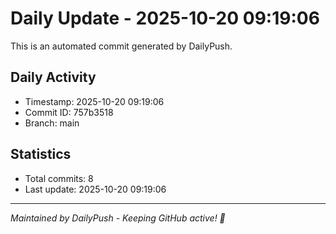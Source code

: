 # Daily Update - 2025-10-20 09:19:06

This is an automated commit generated by DailyPush.

## Daily Activity
- Timestamp: 2025-10-20 09:19:06
- Commit ID: 757b3518
- Branch: main

## Statistics
- Total commits: 8
- Last update: 2025-10-20 09:19:06

---
*Maintained by DailyPush - Keeping GitHub active! 🚀*

